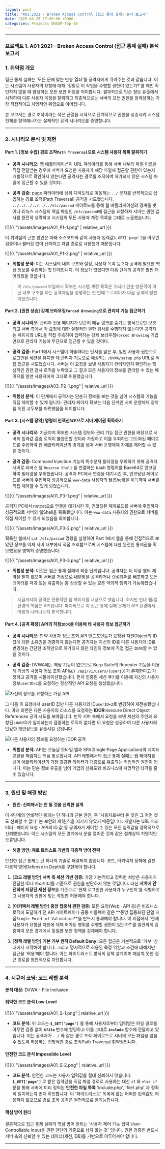 ```yaml
---
layout: post
title: "A01:2021 - Broken Access Control (접근 통제 실패) 분석 보고서"
date: 2025-08-25 17:00:00 +0900
categories: Projects OWASP-Top-10
---
```

---

### **프로젝트 1. A01:2021 - Broken Access Control (접근 통제 실패) 분석 보고서**

### 1. 취약점 개요

   접근 통제 실패는 '모든 문에 맞는 만능 열쇠'를 공격자에게 쥐어주는 것과 같습니다. 이는 시스템이 사용자의 요청에 대해 '정말로 이 작업을 수행할 권한이 있는가?'를 매번 확인하지 않을 때 발생하는 모든 보안 허점을 의미합니다. 결과적으로 단순 정보 유출에서 시작하여 다른 사용자 계정을 탈취하고 최종적으로는 서버의 모든 권한을 장악당하는 가장 직접적이고 치명적인 위협으로 이어집니다.

   본 보고서는 경로 조작이라는 작은 균열을 시작으로 단계적으로 권한을 상승시켜 시스템 전체를 장악해나가는 실제적인 공격 시나리오를 증명합니다.

---

### 2. 시나리오 분석 및 재현
#### Part 1. [정보 수집] 경로 조작`Path Traversal`으로 시스템 사용자 목록 탈취하기

*   **공격 시나리오:**
   웹 애플리케이션이 URL 파라미터를 통해 서버 내부의 파일 이름을 직접 전달받는 경우에 서버가 요청한 사용자가 해당 파일에 접근할 권한이 있는지 개별적으로 확인하지 않는다면 공격자는 경로를 조작하여 허가되지 않은 시스템 파일에 접근할 수 있을 것이다.

*   **공격 검증:**
   page 파라미터에 상위 디렉토리로 이동하는 `../` 문자를 반복적으로 삽입하는 경로 조작(Path Traversal) 공격을 시도했습니다. `../../../../../../etc/passwd` 페이로드를 통해 웹 애플리케이션의 경계를 벗어나 리눅스 시스템의 핵심 파일인 `/etc/passwd`에 접근을 요청하자 서버는 권한 검사를 완전히 생략하고 시스템의 모든 사용자 계정 목록을 그대로 노출했습니다.

   ![]({{ "/assets/images/A01_P1-1.png" | relative_url }})

   이 취약점의 근본 원인은 아래 소스코드와 같이 사용자 입력값`$_GET['page']`을 아무런 검증이나 필터링 없이 신뢰하고 파일 경로로 사용했기 때문입니다.

   ![]({{ "/assets/images/A01_P1-2.png" | relative_url }})

*   **위험성 분석:**
   이는 시스템의 내부 구조와 설정, 사용자 목록 등 2차 공격에 필요한 핵심 정보를 수집하는 첫 단계입니다. 이 정보가 없었다면 다음 단계의 공격은 훨씬 더 어려웠을 것입니다.

>   이 `/etc/passwd` 파일에서 확보한 시스템 계정 목록은 우리가 단순 방문객이 아닌 내부 구조를 아는 공격자임을 증명하는 첫 번째 트로피이자 다음 공격의 발판이었습니다.

#### Part 2. [권한 상승] 강제 브라우징`Forced Browsing`으로 관리자 기능 접근하기

*   **공격 시나리오:**
   관리자 전용 페이지가 단순히 메뉴 링크를 숨기는 방식으로만 보호되고 서버 측에서 각 요청에 대한 실질적인 권한 검사를 수행하지 않는다면 공격자는 페이지의 URL을 직접 추측하여 입력하는 강제 브라우징`Forced Browsing` 기법만으로 관리자 기능에 무단으로 접근할 수 있을 것이다.

*   **공격 검증:**
   Part 1에서 시스템이 허술하다는 단서를 얻은 후, 일반 사용자 권한으로 로그인된 세션을 유지한 채 관리자 기능으로 예상되는 `/DVWA/setup.php` URL로 직접 접근을 시도했습니다. 서버는 이 요청을 보낸 사용자가 관리자인지 확인하는 핵심적인 권한 검사 로직을 누락했고 그 결과 모든 사용자의 정보를 관리할 수 있는 페이지를 일반 사용자에게 그대로 허용했습니다.

   ![]({{ "/assets/images/A03_P2-1.png" | relative_url }})

*   **위험성 분석:**
   이 단계에서 공격자는 단순히 정보를 보는 것을 넘어 시스템의 기능을 직접 제어할 수 있게 됩니다. 관리자 페이지 확보는 다음 단계인 서버 운영체제 장악을 위한 교두보를 마련했음을 의미합니다.

#### Part 3. [시스템 장악] 명령어 인젝션`RCE`으로 서버 제어권 획득하기

*   **공격 시나리오:**
   지금까지 확보한 시스템 정보와 관리 기능 접근 권한을 바탕으로 서버의 입력값 검증 로직이 불완전할 것이라 가정하고 이를 우회하는 고도화된 페이로드를 주입하여 웹 애플리케이션의 경계를 넘어 서버 운영체제 자체를 제어할 수 있을 것이다.

*   **공격 검증:**
   Command Injection 기능의 특수문자 필터링을 우회하기 위해 공격자 서버로 리버스 쉘 `Reverse Shell` 을 연결하는 bash 명령어를 Base64로 인코딩하여 필터링을 우회했습니다. 공격자 PC에서 연결을 대기시킨 후, 인코딩된 페이로드를 서버에 주입하자 성공적으로 `www-data` 사용자의 쉘(Shell)을 획득하여 서버를 직접 제어할 수 있게 되었습니다.

   ![]({{ "/assets/images/A01_P3-1.png" | relative_url }})

   공격자 PC에서 netcat으로 연결을 대기시킨 후, 인코딩된 페이로드를 서버에 주입하자 성공적으로 서버의 쉘Shell을 획득했습니다. 이는 `www-data` 사용자의 권한으로 서버를 직접 제어할 수 있게 되었음을 의미합니다.

   ![]({{ "/assets/images/A01_P3-2.png" | relative_url }})

   획득한 쉘에서 `cat /etc/passwd` 명령을 실행하여 Part 1에서 웹을 통해 간접적으로 보았던 정보를 이제 서버 내부에서 직접 조회함으로써 시스템에 대한 완전한 통제권을 확보했음을 명백히 증명했습니다.

   ![]({{ "/assets/images/A01_P3-3.png" | relative_url }})

*   **위험성 분석:**
   이것은 접근 통제 실패의 최종 단계입니다. 공격자는 더 이상 웹의 제약을 받지 않으며 서버를 거점으로 내부망을 공격하거나 랜섬웨어를 배포하고 모든 데이터를 파괴 또는 유출하는 등 상상할 수 있는 모든 악의적 행위가 가능해졌습니다.

>   지금까지의 공격은 전통적인 웹 페이지를 대상으로 했습니다. 하지만 현대 웹/앱 환경의 핵심은 API입니다. 마지막으로 이 접근 통제 실패 문제가 API 환경에서 어떻게 나타나는지 분석합니다.

#### Part 4. [공격 확장] API의 허점`IDOR`을 이용해 타 사용자 정보 접근하기

*   **공격 시나리오:**
   만약 사용자 정보 조회 API 엔드포인트가 요청된 자원Object의 ID 값에 대한 소유권을 검증하지 않는다면 공격자는 자신의 ID를 다른 사용자의 ID로 변경하는 간단한 조작만으로 허가되지 않은 타인의 정보에 직접 접근 `IDOR`할 수 있을 것이다.

*   **공격 검증:**
   DVWA에는 해당 기능이 없으므로 Burp Suite의 Repeater 기능을 이용해 가상의 사용자 정보 조회 API`GET /api/v1/users/{userID}`가 존재한다고 가정하고 공격을 시뮬레이션했습니다. 먼저 인증된 세션 쿠키를 이용해 자신의 사용자 정보`userID=1`를 요청하는 정상적인 API 요청을 생성했습니다.

   ![자신의 정보를 요청하는 가상 API](/assets/images/A01_P4-1.png)

   그 다음 이 요청에서 userID 값만 다른 사용자의 ID`userID=2`로 변경하여 재전송했습니다. 아래 화면은 다른 사용자의 리소스를 요청하는 **IDOR**Insecure Direct Object References 공격 시도를 보여줍니다. 만약 서버 측에서 요청을 보낸 세션의 주인과 요청된 userID가 일치하는지 검증하는 로직이 없다면 이 요청은 성공하여 다른 사용자의 민감한 개인정보를 유출시킬 것입니다.

   ![다른 사용자의 정보를 요청하는 IDOR 공격](/assets/images/A01_P4-2.png)

*   **위험성 분석:**
   API는 오늘날 모바일 앱과 SPA(Single Page Application)의 데이터 교환을 책임지는 핵심 통로입니다. API 레벨에서의 접근 통제 실패는 웹 페이지를 넘어 애플리케이션의 가장 민감한 데이터가 대량으로 유출되는 직접적인 원인이 됩니다. 이는 단순 정보 유출을 넘어 기업의 신뢰도와 비즈니스에 치명적인 타격을 줄 수 있습니다.

---

### 3. 원인 및 해결 방안

*   **원인: 신뢰해서는 안 될 것을 신뢰한 설계**

   이 4단계의 연쇄적인 붕괴는 단 하나의 근본 원인, 즉 '사용자로부터 온 것은 그 어떤 것도 신뢰할 수 없다' 는 보안의 제1원칙을 지키지 않았기 때문입니다. 개발자는 URL 파라미터 · 페이지 요청 · API의 ID 값 등 공격자가 제어할 수 있는 모든 입력값을 맹목적으로 신뢰했습니다. 이는 시스템의 모든 경계에서 문을 열어준 것과 같은 설계상의 치명적인 오류입니다.

*   **해결 방안: 제로 트러스트 기반의 다층적 방어 전략**

   안전한 접근 통제는 단 하나의 기술로 해결되지 않습니다. 코드, 아키텍처 정책에 걸친 다층적 방어Defense in Depth를 구현해야 합니다.

1.  **[코드 레벨 방안] 서버 측 세션 기반 검증:**
   가장 기본적이고 강력한 처방은 사용자가 전달한 ID나 파라미터를 기준으로 권한을 판단하지 않는 것입니다. 대신 **서버에 안전하게 저장된 세션 정보**를 기준으로 '현재 로그인한 사용자가 누구인지'를 식별하고 그 사용자의 권한에 맞는 작업만 허용해야 합니다.

2.  **[아키텍처 레벨 방안] 중앙 집중식 권한 검증:**
   모든 요청(Web · API 등)은 비즈니스 로직에 도달하기 전 API 게이트웨이나 공통 미들웨어 같은 **중앙 집중화된 단일 지점`Single Point of Validation`**을 반드시 통과해야 합니다. 이 지점에서 '현재 사용자가 요청된 자원에 대해 허가된 행위를 수행할 권한이 있는가?'를 일관되게 검증하여 모든 경계에서 동일한 보안 정책을 강제해야 합니다.

3.  **[정책 레벨 방안] 기본 거부 원칙 Default Deny:**
   모든 접근은 기본적으로 '거부' 상태에서 시작해야 합니다. 그리고 명시적으로 허용된 특정 역할과 조건에 대해서만 접근을 '허용'해야 합니다. 이는 화이트리스트 방식의 정책 설계이며 예상치 못한 접근 경로를 원천적으로 차단합니다.

---

### 4. 시큐어 코딩: 코드 레벨 분석

**분석 대상:** DVWA - File Inclusion

#### 취약한 코드 분석 Low Level

   ![]({{ "/assets/images/A01_S-1.png" | relative_url }})

   *   **코드 분석:** 위 코드는 **`$_GET['page']`** 를 통해 사용자로부터 입력받은 파일 경로를 아무런 검증 없이 **`$file`** 변수에 할당하고 이를 그대로 **`include`** 함수에 전달하고 있습니다. 이는 공격자가 `../` 와 같은 경로 조작 페이로드로 서버의 모든 파일을 읽을 수 있도록 허용하는 전형적인 경로 조작Path Traversal 취약점입니다.

#### 안전한 코드 분석 Impossible Level

   ![]({{ "/assets/images/A01_S-2.png" | relative_url }})  

   *   **코드 분석:** 안전한 코드는 사용자 입력값을 절대 신뢰하지 않습니다. **`$_GET['page']`** 로 받은 입력값을 직접 파일 경로로 사용하는 대신 `if` 와 `else if` 문을 통해 서버에 미리 정의된 **안전한 파일 목록** 'include.php', 'file1.php' 과 정확히 일치하는지 먼저 확인합니다. 이 '화이트리스트' 목록에 없는 어떠한 입력값도 허용하지 않으므로 경로 조작 공격은 원천적으로 불가능합니다.

#### 핵심 방어 원리

   결론적으로 접근 통제 실패의 핵심 방어 원리는 '사용자 제어 가능 입력 User-Controllable Input을 권한 판단의 기준으로 삼지 않는 것' 입니다. 권한 검증은 반드시 서버 측의 신뢰할 수 있는 데이터(세션, DB)를 기반으로 이루어져야 합니다.

<hr class="short-rule">